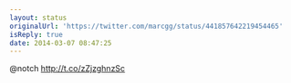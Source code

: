```yaml
---
layout: status
originalUrl: 'https://twitter.com/marcgg/status/441857642219454465'
isReply: true
date: 2014-03-07 08:47:25
---
```


@notch http://t.co/zZjzghnzSc
